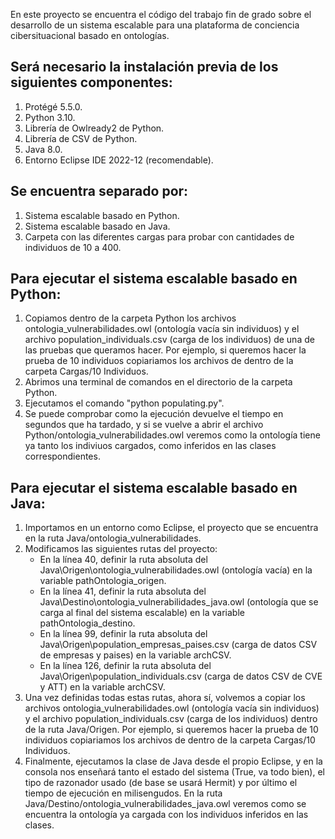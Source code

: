 En este proyecto se encuentra el código del trabajo fin de grado sobre el desarrollo de un sistema escalable para una plataforma de conciencia cibersituacional basado en ontologías.

## Será necesario la instalación previa de los siguientes componentes:
1. Protégé 5.5.0.
2. Python 3.10.
3. Librería de Owlready2 de Python.
4. Librería de CSV de Python.
5. Java 8.0.
6. Entorno Eclipse IDE 2022-12 (recomendable).


## Se encuentra separado por:

1. Sistema escalable basado en Python.
2. Sistema escalable basado en Java.
3. Carpeta con las diferentes cargas para probar con cantidades de individuos de 10 a 400.

## Para ejecutar el sistema escalable basado en Python:

1. Copiamos dentro de la carpeta Python los archivos ontologia_vulnerabilidades.owl (ontología vacía sin individuos) y el archivo population_individuals.csv (carga de los individuos) de una de las pruebas que queramos hacer. Por ejemplo, si queremos hacer la prueba de 10 individuos copiariamos los archivos de dentro de la carpeta Cargas/10 Individuos.
2. Abrimos una terminal de comandos en el directorio de la carpeta Python.
3. Ejecutamos el comando "python populating.py".
4. Se puede comprobar como la ejecución devuelve el tiempo en segundos que ha tardado, y si se vuelve a abrir el archivo Python/ontologia_vulnerabilidades.owl veremos como la ontología tiene ya tanto los indiviuos cargados, como inferidos en las clases correspondientes.

## Para ejecutar el sistema escalable basado en Java:

1. Importamos en un entorno como Eclipse, el proyecto que se encuentra en la ruta Java/ontologia_vulnerabilidades.
2. Modificamos las siguientes rutas del proyecto:
	* En la línea 40, definir la ruta absoluta del Java\Origen\ontologia_vulnerabilidades.owl (ontología vacía) en la variable pathOntologia_origen.
	* En la línea 41, definir la ruta absoluta del Java\Destino\ontologia_vulnerabilidades_java.owl (ontología que se carga al final del sistema escalable) en la variable pathOntologia_destino.
	* En la línea 99, definir la ruta absoluta del Java\Origen\population_empresas_paises.csv (carga de datos CSV de empresas y paises) en la variable archCSV.
	* En la línea 126, definir la ruta absoluta del Java\Origen\population_individuals.csv (carga de datos CSV de CVE y ATT) en la variable archCSV.
3. Una vez definidas todas estas rutas, ahora sí, volvemos a copiar los archivos  ontologia_vulnerabilidades.owl (ontología vacía sin individuos) y  el archivo population_individuals.csv (carga de los individuos) dentro de la ruta Java/Origen. Por ejemplo, si queremos hacer la prueba de 10 individuos copiariamos  los archivos de dentro de la carpeta Cargas/10 Individuos.
4. Finalmente, ejecutamos la clase de Java desde el propio Eclipse, y en la consola nos enseñará tanto el estado del sistema (True, va todo bien), el tipo de razonador usado (de base se usará Hermit) y por último el tiempo de ejecución en milisengudos. En la ruta Java/Destino/ontologia_vulnerabilidades_java.owl veremos como se encuentra la ontología ya cargada con los individuos inferidos en las clases.
